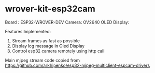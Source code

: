 # wrover-kit-esp32cam
Board : ESP32-WROVER-DEV 
Camera: OV2640 
OLED Display:

Features Implemented:
   1. Stream frames as fast as possible
   2. Display log message in Oled Display
   3. Control esp32 camera remotely using http call

Main mjpeg stream code copied from https://github.com/arkhipenko/esp32-mjpeg-multiclient-espcam-drivers
